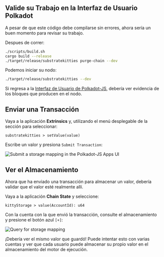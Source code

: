 ## Valide su Trabajo en la Interfaz de Usuario Polkadot

A pesar de que este código debe compilarse sin errores, ahora sería un buen momento para revisar su trabajo.

Despues de correr:

```bash
./scripts/build.sh
cargo build --release
./target/release/substratekitties purge-chain --dev
```

Podemos iniciar su nodo:

```bash
./target/release/substratekitties --dev
```

Si regresa a la [Interfaz de Usuario de Polkadot-JS](https://polkadot.js.org/apps), debería ver evidencia de los bloques que producen en el nodo.

## Enviar una Transacción

Vaya a la aplicación **Extrinsics** y, utilizando el menú desplegable de la sección para seleccionar:

```
substratekitties > setValue(value)
```

Escribe un valor y presiona `Submit Transaction`:

![Submit a storage mapping in the Polkadot-JS Apps UI](../../1/assets/submit-storage-mapping.png)

## Ver el Almacenamiento

Ahora que ha enviado una transacción para almacenar un valor, debería validar que el valor esté realmente allí.

Vaya a la aplicación **Chain State** y seleccione:

```
kittyStorage > value(AccountId): u64
```

Con la cuenta con la que envió la transacción, consulte el almacenamiento y presione el botón azul `[+]`:

![Query for storage mapping](../../1/assets/view-storage-mapping.png)

¡Debería ver el mismo valor que guardó! Puede intentar esto con varias cuentas y ver que cada usuario puede almacenar su propio valor en el almacenamiento del motor de ejecución.
